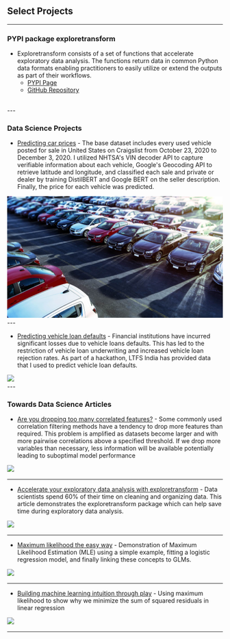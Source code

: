 ## Select Projects

---

### PYPI package exploretransform

  + Exploretransform consists of a set of functions that accelerate exploratory data analysis. The functions return data in common Python data formats enabling practitioners to easily utilize or extend the outputs as part of their workflows.
    - [PYPI Page](https://pypi.org/project/exploretransform/)
    - [GitHub Repository](https://github.com/bxp151/exploretransform)

<br>
---

### Data Science Projects

- [Predicting car prices](https://github.com/bxp151/usedcars) - The base dataset includes every used vehicle posted for sale in United States on Craigslist from October 23, 2020 to December 3, 2020.  I utilized NHTSA's VIN decoder API to capture verifiable information about each vehicle, Google's Geocoding API to retrieve latitude and longitude, and classified each sale and private or dealer by training DistilBERT and Google BERT on the seller description.  Finally, the price for each vehicle was predicted.
<img src="./images/usedcars.jpg" />

<br>
---

- [Predicting vehicle loan defaults](https://github.com/bxp151/ltfs) - Financial institutions have incurred significant losses due to vehicle loans defaults. This has led to the restriction of vehicle loan underwriting and increased vehicle loan rejection rates. As part of a hackathon, LTFS India has provided data that I used to predict vehicle loan defaults.
<img src="./images/cars.jpg" />

<br>
---


### Towards Data Science Articles

- [Are you dropping too many correlated features?](https://towardsdatascience.com/are-you-dropping-too-many-correlated-features-d1c96654abe6) - Some commonly used correlation filtering methods have a tendency to drop more features than required. This problem is amplified as datasets become larger and with more pairwise correlations above a specified threshold. If we drop more variables than necessary, less information will be available potentially leading to suboptimal model performance
<img src="https://miro.medium.com/max/700/0*EJw_Da7iRkwGh21N"/>

---

- [Accelerate your exploratory data analysis with exploretransform](https://towardsdatascience.com/make-exploratory-data-analysis-eda-faster-74c434595bcf) - 
Data scientists spend 60% of their time on cleaning and organizing data. This article demonstrates the exploretransform package which can help save time during exploratory data analysis. 
<img src="https://miro.medium.com/max/700/0*7EuVnbnoAu9yA4uU"/>

---

- [Maximum likelihood the easy way](https://towardsdatascience.com/maximum-likelihood-the-easy-way-1f14c0e2a5ce) - Demonstration of Maximum Likelihood Estimation (MLE) using a simple example, fitting a logistic regression model, and finally linking these concepts to GLMs.
<img src="https://miro.medium.com/max/700/0*YiRBPZGwtJQAxxNn"/>

---


- [Building machine learning intuition through play](https://towardsdatascience.com/building-machine-learning-intuition-through-play-2065fe487d46) - Using maximum likelihood to show why we minimize the sum of squared residuals in linear regression
<img src="https://miro.medium.com/max/700/0*uUyUNGhI43p4MRS8"/>

---
